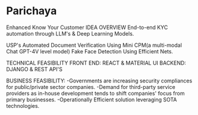 # Parichaya
Enhanced Know Your Customer
IDEA OVERVIEW
	End-to-end  KYC automation through LLM's & Deep Learning Models.

USP's
	Automated Document Verification Using Mini CPM(a multi-modal Chat GPT-4V level model)
	Fake Face Detection Using Efficient Nets.

TECHNICAL FEASIBILITY
	FRONT END: REACT & MATERIAL UI
	BACKEND: DJANGO & REST API'S

BUSINESS FEASIBILITY:
	-Governments are increasing security compliances for public/private sector companies.
	-Demand for third-party service providers as in-house development tends to shift companies' focus from primary businesses.
	-Operationally Efficient solution leveraging SOTA technologies.
